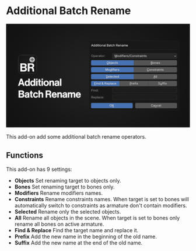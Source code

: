 #  Additional Batch Rename

![banner](./Banner.png)

This add-on add some additional batch rename operators.

## Functions

This add-on has 9 settings:

- **Objects**
  Set renaming target to objects only.
- **Bones**
  Set renaming target to bones only.
- **Modifiers**
  Rename modifiers names.
- **Constraints**
  Rename constraints names. When target is set to bones will automatically switch to constraints as armature don't contain modifiers.
- **Selected**
  Rename only the selected objects.
- **All**
  Rename all objects in the scene. When target is set to bones only rename all bones on active armature.
- **Find & Replace**
  Find the target name and replace it.
- **Prefix**
  Add the new name in the beginning of the old name.
- **Suffix**
  Add the new name at the end of the old name.